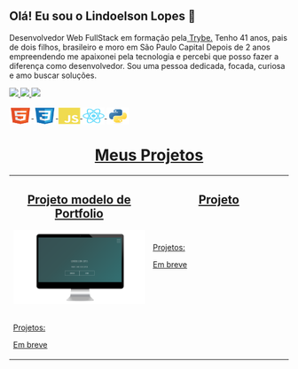 ## Olá! Eu sou o Lindoelson Lopes 👋

<p>Desenvolvedor Web FullStack em formação pela<a href="https://www.betrybe.com/" target="_blank"> Trybe.</a> Tenho 41 anos, pais de dois filhos, brasileiro e moro em São Paulo Capital  Depois de 2 anos empreendendo me apaixonei pela tecnologia e percebi que posso fazer a diferença como desenvolvedor. Sou uma pessoa dedicada, focada, curiosa e amo buscar soluções.</p>


<div>
  <a href="https://github.com/lindoelsonLopes">
  <img height="120em" src="https://github-readme-stats.vercel.app/api?username=lindoelsonLopes&show_icons=true&theme=dracula&include_all_commits=true&count_private=true"/>
  <img height="120em" src="https://github-readme-stats.vercel.app/api/top-langs/?username=lindoelsonLopes&layout=compact&langs_count=7&theme=dracula"/>    
  <img width="200px" align="rigth" src="https://user-images.githubusercontent.com/90987627/153871922-9b094285-9217-4077-99a3-12e9a2102e47.png"/>
</div>
  
<div style="display: inline_block"><br>
  <img align="center" alt="Lopes-HTML" height="30" width="40" src="https://raw.githubusercontent.com/devicons/devicon/master/icons/html5/html5-original.svg">
  <img align="center" alt="Lopes-CSS" height="30" width="40" src="https://raw.githubusercontent.com/devicons/devicon/master/icons/css3/css3-original.svg">
  <img align="center" alt="Lopes-Js" height="30" width="40" src="https://raw.githubusercontent.com/devicons/devicon/master/icons/javascript/javascript-plain.svg">  
  <img align="center" alt="Lopes-React" height="30" width="40" src="https://raw.githubusercontent.com/devicons/devicon/master/icons/react/react-original.svg">
  <img align="center" alt="Lopes-Python" height="30" width="40" src="https://raw.githubusercontent.com/devicons/devicon/master/icons/python/python-original.svg">
  
</div>
<h1 align="center">Meus Projetos</h1>
<table>
  <tr>
    <td valign="top" width="50%">
    <h2 align="center"><a href="https://lindoelsonlopes.github.io/ProjetoDioPortfolio/" target="_blank">Projeto modelo de Portfolio</a></h2>
    <a href="https://lindoelsonlopes.github.io/ProjetoDioPortfolio/" target="_blank"><img width="100%" src="./imagens/portfolioDio.png" alt="preview do projeto" /></a>
    <br>
    <br>
    <p>Projetos:</p>
    <p>Em breve</p>
    </td>
    <td valign="top" width="50%">
    <h2 align="center"><a href="">Projeto</a></h2>
    <a href=""><img width="100%" src="" alt="" /></a>
    <br>
    <br>
    <p>Projetos:</p>
    <p>Em breve</p>
    </td>
  </tr>
</table>

